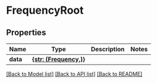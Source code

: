# FrequencyRoot


## Properties
Name | Type | Description | Notes
------------ | ------------- | ------------- | -------------
**data** | [**{str: (Frequency,)}**](Frequency.md) |  | 

[[Back to Model list]](../README.md#documentation-for-models) [[Back to API list]](../README.md#documentation-for-api-endpoints) [[Back to README]](../README.md)


